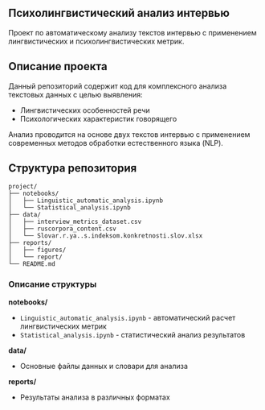 ## Психолингвистический анализ интервью

Проект по автоматическому анализу текстов интервью с применением лингвистических и психолингвистических метрик.

## Описание проекта

Данный репозиторий содержит код для комплексного анализа текстовых данных с целью выявления:
- Лингвистических особенностей речи
- Психологических характеристик говорящего

Анализ проводится на основе двух текстов интервью с применением современных методов обработки естественного языка (NLP).


## Структура репозитория

```tree
project/
├── notebooks/
│   ├── Linguistic_automatic_analysis.ipynb
│   └── Statistical_analysis.ipynb
├── data/
│   ├── interview_metrics_dataset.csv
│   ├── ruscorpora_content.csv
│   └── Slovar.r.ya..s.indeksom.konkretnosti.slov.xlsx
├── reports/
│   ├── figures/
│   └── report/
└── README.md
```

### Описание структуры

**notebooks/**
- `Linguistic_automatic_analysis.ipynb` - автоматический расчет лингвистических метрик
- `Statistical_analysis.ipynb` - статистический анализ результатов

**data/**
- Основные файлы данных и словари для анализа

**reports/**
- Результаты анализа в различных форматах
